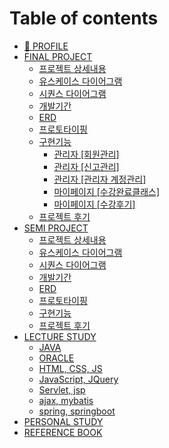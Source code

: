 # Table of contents

* [👩 PROFILE](README.md)
* [FINAL PROJECT](final-project/README.md)
  * [프로젝트 상세내용](final-project/undefined.md)
  * [유스케이스 다이어그램](final-project/undefined-1.md)
  * [시퀀스 다이어그램](final-project/undefined-2.md)
  * [개발기간](final-project/undefined-3.md)
  * [ERD](final-project/erd.md)
  * [프로토타이핑](final-project/undefined-4.md)
  * [구현기능](final-project/undefined-5/README.md)
    * [관리자 \[회원관리\]](final-project/undefined-5/undefined.md)
    * [관리자 \[신고관리\]](final-project/undefined-5/undefined-1.md)
    * [관리자 \[관리자 계정관리\]](final-project/undefined-5/undefined-2.md)
    * [마이페이지 \[수강완료클래스\]](final-project/undefined-5/undefined-3.md)
    * [마이페이지 \[수강후기\]](final-project/undefined-5/undefined-4.md)
  * [프로젝트 후기](final-project/undefined-6.md)
* [SEMI PROJECT](semi-project/README.md)
  * [프로젝트 상세내용](semi-project/undefined.md)
  * [유스케이스 다이어그램](semi-project/undefined-1.md)
  * [시퀀스 다이어그램](semi-project/undefined-2.md)
  * [개발기간](semi-project/undefined-3.md)
  * [ERD](semi-project/erd.md)
  * [프로토타이핑](semi-project/undefined-4.md)
  * [구현기능](semi-project/undefined-5.md)
  * [프로젝트 후기](semi-project/undefined-6.md)
* [LECTURE STUDY](lecture-study/README.md)
  * [JAVA](lecture-study/java.md)
  * [ORACLE](lecture-study/oracle.md)
  * [HTML, CSS, JS](lecture-study/html-css-js.md)
  * [JavaScript, JQuery](lecture-study/javascript-jquery.md)
  * [Servlet, jsp](lecture-study/servlet-jsp.md)
  * [ajax, mybatis](lecture-study/ajax-mybatis.md)
  * [spring, springboot](lecture-study/spring-springboot.md)
* [PERSONAL STUDY](personal-study.md)
* [REFERENCE BOOK](reference-book.md)
